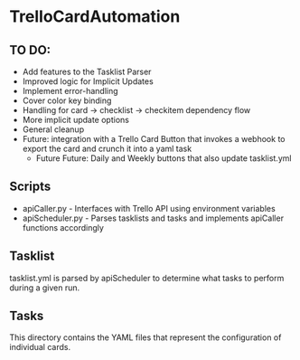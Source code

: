 # TrelloCardAutomation

## TO DO:
* Add features to the Tasklist Parser
* Improved logic for Implicit Updates
* Implement error-handling
* Cover color key binding
* Handling for card -> checklist -> checkitem dependency flow
* More implicit update options
* General cleanup
* Future: integration with a Trello Card Button that invokes a webhook to export the card and crunch it into a yaml task
    * Future Future: Daily and Weekly buttons that also update tasklist.yml

## Scripts
* apiCaller.py - Interfaces with Trello API using environment variables
* apiScheduler.py - Parses tasklists and tasks and implements apiCaller functions accordingly

## Tasklist
tasklist.yml is parsed by apiScheduler to determine what tasks to perform during a given run.

## Tasks
This directory contains the YAML files that represent the configuration of individual cards.
